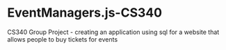 # EventManagers.js-CS340
CS340 Group Project - creating an application using sql for a website that allows people to buy tickets for events
